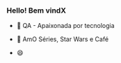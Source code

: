 ### Hello! Bem vindX 


- 🌱 QA  - Apaixonada por tecnologia
- 💬 AmO Séries, Star Wars e Café

- 😄

<!--
**hellen-Albuquerque/hellen-Albuquerque** is a ✨ _special_ ✨ repository because its `README.md` (this file) appears on your GitHub profile.

Here are some ideas to get you started:

- 🔭 I’m currently working on ...
- 🌱 I’m currently learning ...
- 👯 I’m looking to collaborate on ...
- 🤔 I’m looking for help with ...
- 💬 Ask me about ...
- 📫 How to reach me: ...
- 😄 Pronouns: ...
- ⚡ Fun fact: ...
-->
